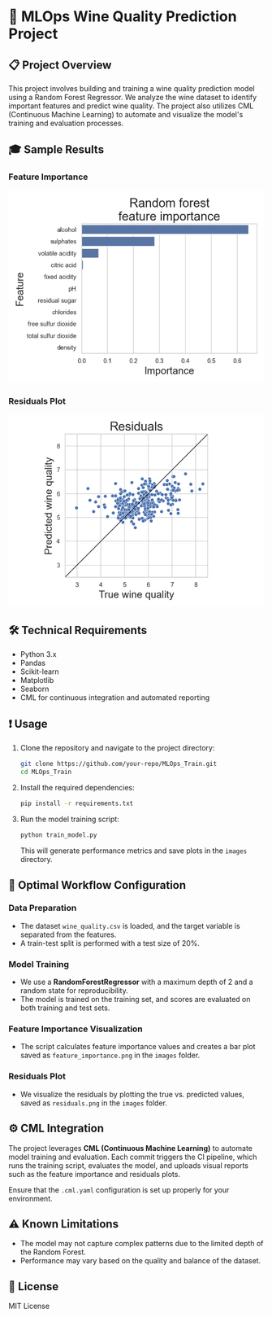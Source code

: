 # 🍷 MLOps Wine Quality Prediction Project

## 📋 Project Overview

This project involves building and training a wine quality prediction model using a Random Forest Regressor. We analyze the wine dataset to identify important features and predict wine quality. The project also utilizes CML (Continuous Machine Learning) to automate and visualize the model's training and evaluation processes.

## 🎓 Sample Results

### Feature Importance
![Feature_Importance](./images/feature_importance.png)

### Residuals Plot
![Residuals](./images/residuals.png)

## 🛠️ Technical Requirements

- Python 3.x
- Pandas
- Scikit-learn
- Matplotlib
- Seaborn
- CML for continuous integration and automated reporting

## ❗ Usage

1. Clone the repository and navigate to the project directory:
    ```bash
    git clone https://github.com/your-repo/MLOps_Train.git
    cd MLOps_Train
    ```

2. Install the required dependencies:
    ```bash
    pip install -r requirements.txt
    ```

3. Run the model training script:
    ```bash
    python train_model.py
    ```

   This will generate performance metrics and save plots in the `images` directory.

## 🔧 Optimal Workflow Configuration

### Data Preparation

- The dataset `wine_quality.csv` is loaded, and the target variable is separated from the features.
- A train-test split is performed with a test size of 20%.

### Model Training

- We use a **RandomForestRegressor** with a maximum depth of 2 and a random state for reproducibility.
- The model is trained on the training set, and scores are evaluated on both training and test sets.

### Feature Importance Visualization

- The script calculates feature importance values and creates a bar plot saved as `feature_importance.png` in the `images` folder.

### Residuals Plot

- We visualize the residuals by plotting the true vs. predicted values, saved as `residuals.png` in the `images` folder.

## ⚙️ CML Integration

The project leverages **CML (Continuous Machine Learning)** to automate model training and evaluation. Each commit triggers the CI pipeline, which runs the training script, evaluates the model, and uploads visual reports such as the feature importance and residuals plots. 

Ensure that the `.cml.yaml` configuration is set up properly for your environment.

## ⚠️ Known Limitations

- The model may not capture complex patterns due to the limited depth of the Random Forest.
- Performance may vary based on the quality and balance of the dataset.

## 📝 License

MIT License
